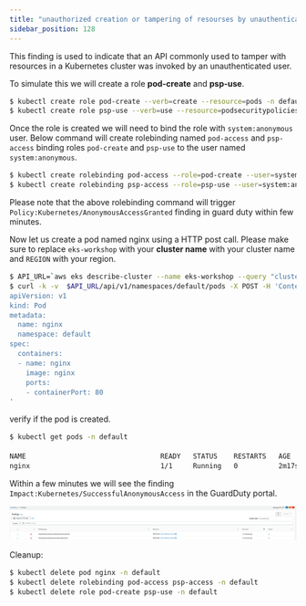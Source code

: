 ```yaml
---
title: "unauthorized creation or tampering of resourses by unauthenticated user" 
sidebar_position: 128
---
```


This finding is used to indicate that an API commonly used to tamper with resources in a Kubernetes cluster was invoked by an unauthenticated user.

To simulate this we will create a role **pod-create** and **psp-use**.

```bash
$ kubectl create role pod-create --verb=create --resource=pods -n default
$ kubectl create role psp-use --verb=use --resource=podsecuritypolicies -n default
```

Once the role is created we will need to bind the role with `system:anonymous` user. Below command will create rolebinding named `pod-access` and `psp-access` binding roles `pod-create` and `psp-use` to the user named `system:anonymous`.

```bash
$ kubectl create rolebinding pod-access --role=pod-create --user=system:anonymous -n default
$ kubectl create rolebinding psp-access --role=psp-use --user=system:anonymous -n default
```

Please note that the above rolebinding command will trigger `Policy:Kubernetes/AnonymousAccessGranted` finding in guard duty within few minutes.

Now let us create a pod named nginx using a HTTP post call. Please make sure to replace `eks-workshop` with your **cluster name** with your cluster name and `REGION` with your region.

```bash
$ API_URL=`aws eks describe-cluster --name eks-workshop --query "cluster.endpoint" --region <REGION> --output text`
$ curl -k -v  $API_URL/api/v1/namespaces/default/pods -X POST -H 'Content-Type: application/yaml'   -d '---
apiVersion: v1
kind: Pod
metadata:
  name: nginx
  namespace: default
spec:
  containers:
  - name: nginx
    image: nginx
    ports:
    - containerPort: 80
'
```

verify if the pod is created.

```bash
$ kubectl get pods -n default

NAME                                 READY   STATUS    RESTARTS   AGE
nginx                                1/1     Running   0          2m17s
```

Within a few minutes we will see the finding `Impact:Kubernetes/SuccessfulAnonymousAccess` in the GuardDuty portal.

![](impact_SuccessfulAnonymousAccess.png)

Cleanup:

```bash
$ kubectl delete pod nginx -n default
$ kubectl delete rolebinding pod-access psp-access -n default
$ kubectl delete role pod-create psp-use -n default
```
